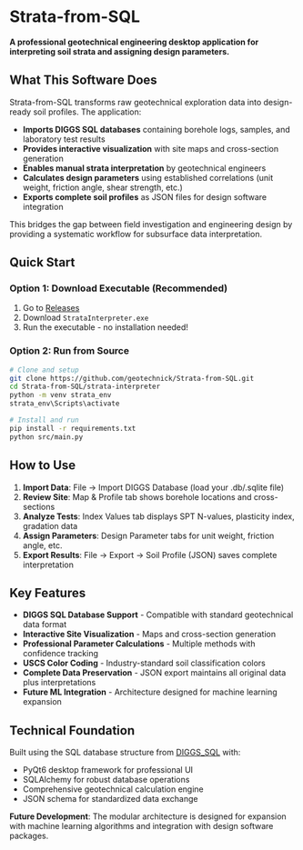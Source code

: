 # Strata-from-SQL

**A professional geotechnical engineering desktop application for interpreting soil strata and assigning design parameters.**

## What This Software Does

Strata-from-SQL transforms raw geotechnical exploration data into design-ready soil profiles. The application:

- **Imports DIGGS SQL databases** containing borehole logs, samples, and laboratory test results
- **Provides interactive visualization** with site maps and cross-section generation  
- **Enables manual strata interpretation** by geotechnical engineers
- **Calculates design parameters** using established correlations (unit weight, friction angle, shear strength, etc.)
- **Exports complete soil profiles** as JSON files for design software integration

This bridges the gap between field investigation and engineering design by providing a systematic workflow for subsurface data interpretation.

## Quick Start

### Option 1: Download Executable (Recommended)
1. Go to [Releases](https://github.com/geotechnick/Strata-from-SQL/releases)
2. Download `StrataInterpreter.exe` 
3. Run the executable - no installation needed!

### Option 2: Run from Source
```bash
# Clone and setup
git clone https://github.com/geotechnick/Strata-from-SQL.git
cd Strata-from-SQL/strata-interpreter
python -m venv strata_env
strata_env\Scripts\activate

# Install and run
pip install -r requirements.txt
python src/main.py
```

## How to Use

1. **Import Data**: File → Import DIGGS Database (load your .db/.sqlite file)
2. **Review Site**: Map & Profile tab shows borehole locations and cross-sections
3. **Analyze Tests**: Index Values tab displays SPT N-values, plasticity index, gradation data
4. **Assign Parameters**: Design Parameter tabs for unit weight, friction angle, etc.
5. **Export Results**: File → Export → Soil Profile (JSON) saves complete interpretation

## Key Features

- **DIGGS SQL Database Support** - Compatible with standard geotechnical data format
- **Interactive Site Visualization** - Maps and cross-section generation
- **Professional Parameter Calculations** - Multiple methods with confidence tracking
- **USCS Color Coding** - Industry-standard soil classification colors
- **Complete Data Preservation** - JSON export maintains all original data plus interpretations
- **Future ML Integration** - Architecture designed for machine learning expansion

## Technical Foundation

Built using the SQL database structure from [DIGGS_SQL](https://github.com/geotechnick/DIGGS_SQL) with:
- PyQt6 desktop framework for professional UI
- SQLAlchemy for robust database operations  
- Comprehensive geotechnical calculation engine
- JSON schema for standardized data exchange

**Future Development**: The modular architecture is designed for expansion with machine learning algorithms and integration with design software packages.
